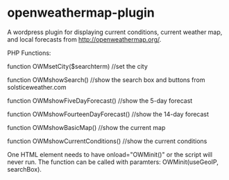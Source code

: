 openweathermap-plugin
=====================

A wordpress plugin for displaying current conditions, current weather map, and local forecasts from http://openweathermap.org/.

PHP Functions:

function OWMsetCity($searchterm) //set the city

function OWMshowSearch() //show the search box and buttons from solsticeweather.com

function OWMshowFiveDayForecast() //show the 5-day forecast

function OWMshowFourteenDayForecast() //show the 14-day forecast

function OWMshowBasicMap() //show the current map

function OWMshowCurrentConditions() //show the current conditions


One HTML element needs to have onload="OWMinit()" or the script will never run.  The function can be called with paramters: OWMinit(useGeoIP, searchBox).
